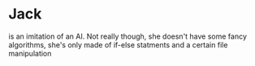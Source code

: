 # Jack
is an imitation of an AI. Not really though, she doesn't have some fancy algorithms, she's only made of if-else statments and a certain file
manipulation 
